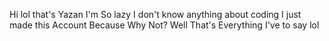 Hi lol that's Yazan 
I'm So lazy 
I don't know anything about coding 
I just made this Account Because Why Not? 
Well That's Everything I've to say lol 
<!---
NotYazann/NotYazann is a ✨ special ✨ repository because its `README.md` (this file) appears on your GitHub profile.
You can click the Preview link to take a look at your changes.
--->
